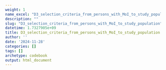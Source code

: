 ```yaml
---
weight: 1
name_excel: "D3_selection_criteria_from_persons_with_MoI_to_study_population.xlsx"
description: ""
slug: "D3_selection_criteria_from_persons_with_MoI_to_study_population"
datetime: 1.7327905e+09
title: D3_selection_criteria_from_persons_with_MoI_to_study_population
author: ''
date: '2024-11-28'
categories: []
tags: []
archetype: codebook
output: html_document
---
```


<div class="tabcontent"></div>
